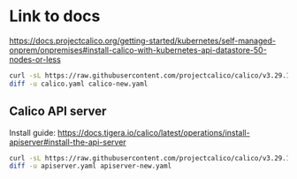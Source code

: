 # Link to docs

https://docs.projectcalico.org/getting-started/kubernetes/self-managed-onprem/onpremises#install-calico-with-kubernetes-api-datastore-50-nodes-or-less

```sh
curl -sL https://raw.githubusercontent.com/projectcalico/calico/v3.29.1/manifests/calico.yaml -o calico-new.yaml
diff -u calico.yaml calico-new.yaml
```

## Calico API server

Install guide: https://docs.tigera.io/calico/latest/operations/install-apiserver#install-the-api-server

```sh
curl -sL https://raw.githubusercontent.com/projectcalico/calico/v3.29.1/manifests/apiserver.yaml -o apiserver-new.yaml
diff -u apiserver.yaml apiserver-new.yaml
```
